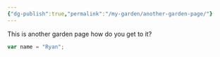 ```yaml
---
{"dg-publish":true,"permalink":"/my-garden/another-garden-page/"}
---
```



This is another garden page how do you get to it?
```js
var name = "Ryan";
```
